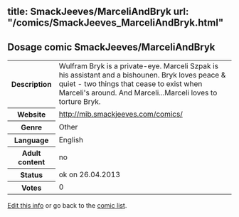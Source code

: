 title: SmackJeeves/MarceliAndBryk
url: "/comics/SmackJeeves_MarceliAndBryk.html"
---
Dosage comic SmackJeeves/MarceliAndBryk
-----------------------------------------

<p id="msg"></p>
<script type="text/javascript">
if (window.location.search === '?edit_info_mail=sent_ok') {
  var elem = document.getElementById("msg");
  elem.innerHTML = 'Edited information sucessfully sent.';
  elem.className = 'ok';
}
</script>
<table class="comicinfo">
<tr>
<th>Description</th><td>Wulfram Bryk is a private-eye. Marceli Szpak is his assistant and a bishounen. Bryk loves peace &amp; quiet - two things that cease to exist when Marceli's around. And Marceli...Marceli loves to torture Bryk.</td>
</tr>
<tr>
<th>Website</th><td><a href="http://mib.smackjeeves.com/comics/">http://mib.smackjeeves.com/comics/</a></td>
</tr>
<tr>
<th>Genre</th><td>Other</td>
</tr>
<tr>
<th>Language</th><td>English</td>
</tr>
<tr>
<th>Adult content</th><td>no</td>
</tr>
<tr>
<th>Status</th><td>ok on 26.04.2013</td>
</tr>
<tr>
<th>Votes</th><td>0</td>
</tr>
</table>

[Edit this info](SmackJeeves_MarceliAndBryk_edit.html) or go back to the [comic list](../comic-index.html).
